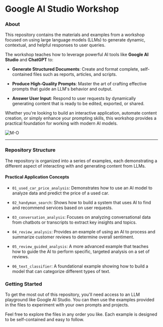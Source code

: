# Google AI Studio Workshop

### About
This repository contains the materials and examples from a workshop focused on using large language models (LLMs) to generate dynamic, contextual, and helpful responses to user queries.

The workshop teaches how to leverage powerful AI tools like __Google AI Studio__ and __ChatGPT__ to:

- __Generate Structured Documents__: Create and format complete, self-contained files such as reports, articles, and scripts.

- __Produce High-Quality Prompts__: Master the art of crafting effective prompts that guide an LLM's behavior and output.

- __Answer User Input__: Respond to user requests by dynamically generating content that is ready to be edited, exported, or shared.

Whether you're looking to build an interactive application, automate content creation, or simply enhance your prompting skills, this workshop provides a practical foundation for working with modern AI models.

<img src="https://media.giphy.com/media/v1.Y2lkPTc5MGI3NjExenAycDR0aWJ0a2JkbDVzdnZmaWJ5cHVwa3phZzR0b2R5YzY4eGEzbCZlcD12MV9naWZzX3NlYXJjaCZjdD1n/53l9ijFPtpmKs/giphy.gif" alt="M-O"/>
<hr>

### Repository Structure
The repository is organized into a series of examples, each demonstrating a different aspect of interacting with and generating content from LLMs.

#### Practical Application Concepts
- `01_used_car_price_analysis`: Demonstrates how to use an AI model to analyze data and predict the price of a used car.

- `02_handyman_search`: Shows how to build a system that uses AI to find and recommend services based on user requests.

- `03_conversation_analysis`: Focuses on analyzing conversational data from chatbots or transcripts to extract key insights and topics.

- `04_review_analysis`: Provides an example of using an AI to process and summarize customer reviews to determine overall sentiment.

- `05_review_guided_analysis`: A more advanced example that teaches how to guide the AI to perform specific, targeted analysis on a set of reviews.

- `06_text_classifier`: A foundational example showing how to build a model that can categorize different types of text.

### Getting Started
To get the most out of this repository, you'll need access to an LLM playground like Google AI Studio. You can then use the examples provided in the files to experiment with your own prompts and projects.

Feel free to explore the files in any order you like. Each example is designed to be self-contained and easy to follow.

